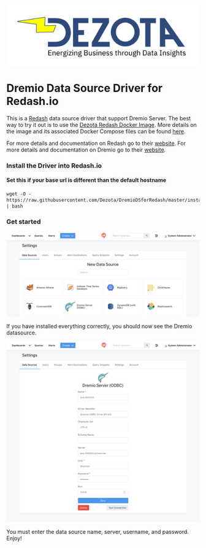 ![image](https://github.com/Dezota/dockerfiles/raw/master/dezota_logo_sm.png)

# Dremio Data Source Driver for Redash.io

This is a [Redash](https://github.com/getredash/redash) data source driver that support Dremio Server. The best way to try it out is to use the [Dezota Redash Docker Image](https://hub.docker.com/r/dezota/redash/). More details on the image and its associated Docker Compose files can be found [here](https://github.com/Dezota/dockerfiles/tree/master/redash).

For more details and documentation on Redash go to their [website](https://www.redash.io/).
For more details and documentation on Dremio go to their [website](https://www.dremio.com/).

### Install the Driver into Redash.io
#### Set this if your base url is different than the default hostname
```
wget -O - https://raw.githubusercontent.com/Dezota/DremioDSforRedash/master/install_ubuntu.sh | bash
```

### Get started
![image](https://github.com/Dezota/DremioDSforRedash/raw/master/dremio_odbc_newds.jpg)

If you have installed everything correctly, you should now see the Dremio datasource.

![image](https://github.com/Dezota/DremioDSforRedash/raw/master/dremio_odbc_settings.jpg)

You must enter the data source name, server, username, and password.  Enjoy!
